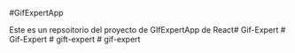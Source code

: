 #GifExpertApp

Este es un repsoitorio del proyecto de GIfExpertApp de React#   G i f - E x p e r t  
 #   G i f - E x p e r t  
 #   g i f t - e x p e r t  
 #   g i f - e x p e r t  
 